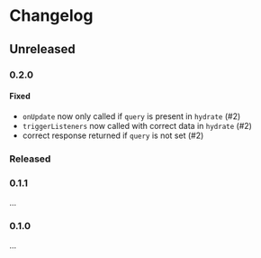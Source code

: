 # Changelog

## Unreleased

### 0.2.0

#### Fixed

- `onUpdate` now only called if `query` is present in `hydrate` (#2)
- `triggerListeners` now called with correct data in `hydrate` (#2)
- correct response returned if `query` is not set (#2)

### Released

### 0.1.1
...
### 0.1.0
...

